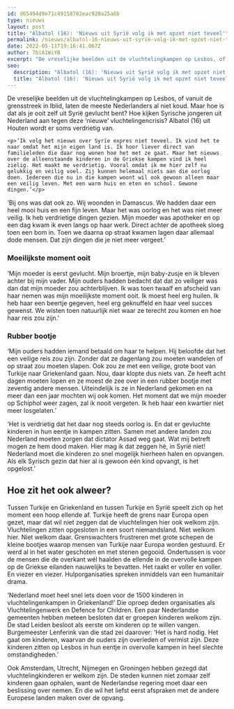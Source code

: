 ```yaml
---
id: d65494d9e71c49158782eac920a25a6b
type: nieuws
layout: post
title: "Albatol (16): 'Nieuws uit Syrië volg ik met opzet niet teveel'"
permalink: /nieuws/albatol-16-nieuws-uit-syrië-volg-ik-met-opzet-niet-teveel/
date: 2022-05-11T19:16:41.067Z
author: 7biA1WiYB
excerpt: "De vreselijke beelden uit de vluchtelingkampen op Lesbos, of vanuit de grensstreek in Iblid, laten de meeste Nederlanders al niet koud. Maar hoe is dat als je ooit zelf uit Syrië gevlucht bent? Hoe kijken Syrische jongeren uit Nederland aan tegen deze ‘nieuwe’ vluchtelingencrisis? Albatol (16) uit Houten wordt er soms verdrietig van.  "
seo:
  description: "Albatol (16): 'Nieuws uit Syrië volg ik met opzet niet teveel'"
  title: "Albatol (16): 'Nieuws uit Syrië volg ik met opzet niet teveel'"
---
```

De vreselijke beelden uit de vluchtelingkampen op Lesbos, of vanuit de grensstreek in Iblid, laten de meeste Nederlanders al niet koud. Maar hoe is dat als je ooit zelf uit Syrië gevlucht bent? Hoe kijken Syrische jongeren uit Nederland aan tegen deze ‘nieuwe’ vluchtelingencrisis? Albatol (16) uit Houten wordt er soms verdrietig van.  

    <p>‘Ik volg het nieuws over Syrïe expres niet teveel. Ik vind het te naar omdat het mijn eigen land is. Ik hoor liever direct van familieleden die daar nog wonen hoe het met ze gaat. Maar het nieuws over de alleenstaande kinderen in de Griekse kampen vind ik heel zielig. Het maakt me verdrietig. Vooral omdat ik me hier zelf nu gelukkig en veilig voel. Zij kunnen helemaal niets aan die oorlog doen. Iedereen die nu in die kampen woont wil ook gewoon alleen maar een veilig leven. Met een warm huis en eten en school. Gewone dingen.’</p>
<p>‘Bij ons was dat ook zo. Wij woonden in Damascus. We hadden daar een heel mooi huis en een fijn leven. Maar het was oorlog en het was niet meer veilig. Ik heb verdrietige dingen gezien. Mijn moeder was apotheker en op een dag kwam ik even langs op haar werk. Direct achter de apotheek sloeg toen een bom in. Toen we daarna op straat kwamen lagen daar allemaal dode mensen. Dat zijn dingen die je niet meer vergeet.’</p>
<h3>Moeilijkste moment ooit</h3>
<p>‘Mijn moeder is eerst gevlucht. Mijn broertje, mijn baby-zusje en ik bleven achter bij mijn vader. Mijn ouders hadden bedacht dat dat zo veiliger was dan dat mijn moeder zou achterblijven. Ik was toen twaalf en afscheid van haar nemen was mijn moeilijkste moment ooit. Ik moest heel erg huilen. Ik heb haar een beertje gegeven, heel erg geknuffeld en haar veel succes gewenst. We wisten toen natuurlijk niet waar ze terecht zou komen en hoe haar reis zou zijn.’</p>
<h3>Rubber bootje</h3>
<p>‘Mijn ouders hadden iemand betaald om haar te helpen. Hij beloofde dat het een veilige reis zou zijn. Zonder dat ze dagenlang zou moeten wandelen of op straat zou moeten slapen. Ook zou ze met een veilige, grote boot van Turkije naar Griekenland gaan. Nou, daar klopte dus niets van. Ze heeft acht dagen moeten lopen en ze moest de zee over in een rubber bootje met zeventig andere mensen. Uiteindelijk is ze in Nederland gekomen en na meer dan een jaar mochten wij ook komen. Het moment dat we mijn moeder op Schiphol weer zagen, zal ik nooit vergeten. Ik heb haar een kwartier niet meer losgelaten.’</p>
<p>‘Het is verdrietig dat het daar nog steeds oorlog is. En dat er gevluchte kinderen in hun eentje in kampen zitten. Samen met andere landen zou Nederland moeten zorgen dat dictator Assad weg gaat. Wat mij betreft mogen ze hem dood maken. Hier mag ik dat zeggen hè, in Syrië niet! Nederland moet die kinderen zo snel mogelijk hierheen halen en opvangen. Als elk Syrisch gezin dat hier al is gewoon één kind opvangt, is het opgelost.’</p>
<div class="kader">
<h2><kader>Hoe zit het ook alweer? </kader></h2>
<p>Tussen Turkije en Griekenland en tussen Turkije en Syrië speelt zich op het moment een hoop ellende af. Turkije heeft de grens naar Europa open gezet, maar dat wil niet zeggen dat de vluchtelingen hier ook welkom zijn. Vluchtelingen zitten opgesloten in een soort niemandsland. Niet welkom hier. Niet welkom daar. Grenswachters frustreren met grote schepen de kleine bootjes waarop mensen van Turkije naar Europa worden gestuurd. Er werd al in het water geschoten en met stenen gegooid. Ondertussen is voor de mensen die de overkant wél haalden de ellende in de overvolle kampen op de Griekse eilanden nauwelijks te bevatten. Het raakt er voller en voller. En viezer en viezer. Hulporganisaties spreken inmiddels van een humanitair drama.</p>
<p>‘Nederland moet heel snel iets doen voor de 1500 kinderen in vluchtelingenkampen in Griekenland!’ Die oproep deden organisaties als Vluchtelingenwerk en Defence for Children. Een paar Nederlandse gemeenten hebben meteen besloten dat er groepen kinderen welkom zijn. De stad Leiden besloot als eerste om kinderen op te willen vangen. Burgemeester Lenferink van die stad zei daarover: ‘Het is hard nodig. Het gaat om kinderen, waarvan de ouders zijn overleden of vermist zijn. Deze kinderen zitten op Lesbos in hun eentje in overvolle kampen in heel slechte omstandigheden.’</p>
<p>Ook Amsterdam, Utrecht, Nijmegen en Groningen hebben gezegd dat vluchtelingkinderen er welkom zijn. De steden kunnen niet zomaar zelf kinderen gaan ophalen, want de Nederlandse regering moet daar een beslissing over nemen. En die wil het liefst eerst afspraken met de andere Europese landen maken over de opvang.</p>
</div>
  
